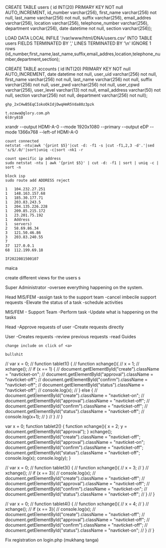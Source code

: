 CREATE TABLE users (
    id INT(20) PRIMARY KEY NOT null AUTO_INCREMENT,
    id_number varchar(256),
    first_name varchar(256) not null,
    last_name varchar(256) not null,
    suffix varchar(256),
    email_addres varchar(256),
    location varchar(256),
    telephone_number varchar(256),
    department varchar(256),
    date datetime not null,
    section varchar(256));

LOAD DATA LOCAL INFILE '/var/www/html/DNA/users.csv'
    INTO TABLE users 
        FIELDS
        TERMINATED BY ',' 
        LINES TERMINATED BY '\n'
        IGNORE 1 rows (id_number,first_name,last_name,suffix,email_addres,location,telephone_number,department,section);

CREATE TABLE accounts (
    id INT(20) PRIMARY KEY NOT null AUTO_INCREMENT,
    date datetime not null,
    user_uid varchar(256) not null,
    first_name varchar(256) not null,
    last_name varchar(256) not null,
    suffix varchar(256) not null,
    user_pwd varchar(256) not null,
    user_cpwd varchar(256),
    user_level varchar(13) not null,
    email_address varchar(50) not null,
    section varchar(256) not null,
    department varchar(256) not null);

    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

    t.ozawa@glory.com.ph
    6l0ry810

xrandr --output HDMI-A-0 --mode 1920x1080 --primary --output eDP --mode 1366x768 --left-of HDMI-A-0

    count connected 
    netstat -ntu|awk '{print $5}'|cut -d: -f1 -s |cut -f1,2,3 -d'.'|sed 's/$/.0/'|sort|uniq -c|sort -nk1 -r

    count specific ip address
    sudo netstat -ntu | awk '{print $5}' | cut -d: -f1 | sort | uniq -c | sort -n

    block isp
    sudo route add ADDRESS reject

    1   104.232.27.251
    1   148.163.157.68
    1   185.30.177.71
    1   203.83.243.5
    1   204.135.226.228
    1   209.85.215.172
    1   23.201.75.192
    1   Address
    1   servers)
    2   58.69.86.34
    3   121.50.46.86
    3   203.83.240.55
    7   
    37  127.0.0.1
    68  112.199.69.18

    IF2022081500107

maica

create different views for the users s

Super Administrator
    -oversee everything happening on the system.

Head MIS/FEM
    -assign task to the support team
    -cancel imbecile support requests
    -Elevate the status of a task
    -schedule activities

MIS/FEM - Support Team
    -Perform task
    -Update what is happening on the tasks

Head
    -Approve requests of user
    -Create requests directly

User
    -Creates requests
    -review previous requests
    -read Guides

    change include on click of <a>

    bullshit

// var x = 0;
// function tablet1() {
//   function xchange(){
//       x = 1;
//     xchange();
//     if (x == 1) {
//       document.getElementById("create").className = "navticket-on";
//       document.getElementById("approval").className = "navticket-off";
//       document.getElementById("confirm").className = "navticket-off";
//       document.getElementById("status").className = "navticket-off";
//       console.log(x);
//     } else {
//       document.getElementById("create").className = "navticket-on";
//       document.getElementById("approval").className = "navticket-off";
//       document.getElementById("confirm").className = "navticket-off";
//       document.getElementById("status").className = "navticket-off";
//       console.log(x+1);
//     }
//   }
// }

var x = 0;
function tablet2() {
  function xchange(){
    x = 2;
    y = document.getElementById("approval");
  }
  xchange();
  document.getElementById("create").className = "navticket-off";
  document.getElementById("approval").className = "navticket-on";
  document.getElementById("confirm").className = "navticket-off";
  document.getElementById("status").className = "navticket-off";
  console.log(x);
  console.log(y);
}

// var x = 0;
// function tablet3() {
//   function xchange(){
//     x = 3;
//   }
//   xchange();
//   if (x == 3){
//     console.log(x);
//     document.getElementById("create").className = "navticket-off";
//     document.getElementById("approval").className = "navticket-off";
//     document.getElementById("confirm").className = "navticket-on";
//     document.getElementById("status").className = "navticket-off";
//   }
// }

// var x = 0;
// function tablet4() {
//   function xchange(){
//     x = 4;
//   }
//   xchange();
//   if (x == 3){
//     console.log(x);
//     document.getElementById("create").className = "navticket-off";
//     document.getElementById("approval").className = "navticket-off";
//     document.getElementById("confirm").className = "navticket-off";
//     document.getElementById("status").className = "navticket-on";
//   }
// }

Fix registration on login.php (mukhang tanga)
